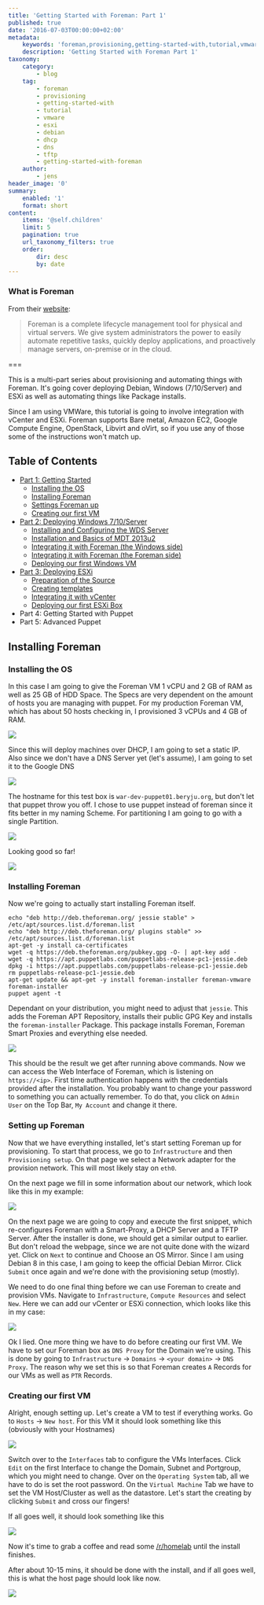 ```yaml
---
title: 'Getting Started with Foreman: Part 1'
published: true
date: '2016-07-03T00:00:00+02:00'
metadata:
    keywords: 'foreman,provisioning,getting-started-with,tutorial,vmware,esxi,debian,dhcp,dns,tftp,getting-started-with-foreman'
    description: 'Getting Started with Foreman Part 1'
taxonomy:
    category:
        - blog
    tag:
        - foreman
        - provisioning
        - getting-started-with
        - tutorial
        - vmware
        - esxi
        - debian
        - dhcp
        - dns
        - tftp
        - getting-started-with-foreman
    author:
        - jens
header_image: '0'
summary:
    enabled: '1'
    format: short
content:
    items: '@self.children'
    limit: 5
    pagination: true
    url_taxonomy_filters: true
    order:
        dir: desc
        by: date
---
```


### What is Foreman

From their [website](https://theforeman.org/):
> Foreman is a complete lifecycle management tool for physical and virtual servers. We give system administrators the power to easily automate repetitive tasks, quickly deploy applications, and proactively manage servers, on-premise or in the cloud.

===

This is a multi-part series about provisioning and automating things with Foreman. It's going cover deploying Debian, Windows (7/10/Server) and ESXi as well as automating things like Package installs.

Since I am using VMWare, this tutorial is going to involve integration with vCenter and ESXi. Foreman supports Bare metal, Amazon EC2, Google Compute Engine, OpenStack, Libvirt and oVirt, so if you use any of those some of the instructions won't match up.

## Table of Contents

 - [Part 1: Getting Started](https://beryju.org/blog/getting-started-foreman-part-1)
   - [Installing the OS](https://beryju.org/blog/getting-started-foreman-part-1#install_os)
   - [Installing Foreman](https://beryju.org/blog/getting-started-foreman-part-1#install_foreman)
   - [Settings Foreman up](https://beryju.org/blog/getting-started-foreman-part-1#setting_up)
   - [Creating our first VM](https://beryju.org/blog/getting-started-foreman-part-1#creating_vm)
 - [Part 2: Deploying Windows 7/10/Server](https://beryju.org/blog/getting-started-foreman-part-2)
   - [Installing and Configuring the WDS Server](https://beryju.org/blog/getting-started-foreman-part-2#install_wds)
   - [Installation and Basics of MDT 2013u2](https://beryju.org/blog/getting-started-foreman-part-2#mdt_basics)
   - [Integrating it with Foreman (the Windows side)](https://beryju.org/blog/getting-started-foreman-part-2#foreman_integration_win)
   - [Integrating it with Foreman (the Foreman side)](https://beryju.org/blog/getting-started-foreman-part-2#foreman_integration_fore)
   - [Deploying our first Windows VM](https://beryju.org/blog/getting-started-foreman-part-2#windows_deployment)
 - [Part 3: Deploying ESXi](https://beryju.org/blog/getting-started-foreman-part-3)
   - [Preparation of the Source](https://beryju.org/blog/getting-started-foreman-part-3#foreman_prepare_source)
   - [Creating templates](https://beryju.org/blog/getting-started-foreman-part-3#foreman_creating_templates)
   - [Integrating it with vCenter](https://beryju.org/blog/getting-started-foreman-part-3#vcenter_integration)
   - [Deploying our first ESXi Box](https://beryju.org/blog/getting-started-foreman-part-3#deploying)
 - Part 4: Getting Started with Puppet
 - Part 5: Advanced Puppet

## Installing Foreman

### Installing the OS<a name="install_os"></a>

In this case I am going to give the Foreman VM 1 vCPU and 2 GB of RAM as well as 25 GB of HDD Space. The Specs are very dependent on the amount of hosts you are managing with puppet. For my production Foreman VM, which has about 50 hosts checking in, I provisioned 3 vCPUs and 4 GB of RAM.

![](https://beryju-org-assets.s3.beryju.org/blog/getting-started-foreman-part-1/4_new%20vm%20iso.png?lightbox=1024&cropResize=400)

Since this will deploy machines over DHCP, I am going to set a static IP. Also since we don't have a DNS Server yet (let's assume), I am going to set it to the Google DNS

![](https://beryju-org-assets.s3.beryju.org/blog/getting-started-foreman-part-1/7_install%20set%20ip.png)

The hostname for this test box is `war-dev-puppet01.beryju.org`, but don't let that puppet throw you off. I chose to use puppet instead of foreman since it fits better in my naming Scheme. For partitioning I am going to go with a single Partition.

![](https://beryju-org-assets.s3.beryju.org/blog/getting-started-foreman-part-1/11_install%20done.png)

Looking good so far!

![](https://beryju-org-assets.s3.beryju.org/blog/getting-started-foreman-part-1/12_post%20install.png)

### Installing Foreman<a name="install_foreman"></a>

Now we're going to actually start installing Foreman itself.
```
echo "deb http://deb.theforeman.org/ jessie stable" > /etc/apt/sources.list.d/foreman.list
echo "deb http://deb.theforeman.org/ plugins stable" >> /etc/apt/sources.list.d/foreman.list
apt-get -y install ca-certificates
wget -q https://deb.theforeman.org/pubkey.gpg -O- | apt-key add -
wget -q https://apt.puppetlabs.com/puppetlabs-release-pc1-jessie.deb
dpkg -i https://apt.puppetlabs.com/puppetlabs-release-pc1-jessie.deb
rm puppetlabs-release-pc1-jessie.deb
apt-get update && apt-get -y install foreman-installer foreman-vmware
foreman-installer
puppet agent -t
```
Dependant on your distribution, you might need to adjust that `jessie`. This adds the Foreman APT Repository, installs their public GPG Key and installs the `foreman-installer` Package. This package installs Foreman, Foreman Smart Proxies and everything else needed.

![](https://beryju-org-assets.s3.beryju.org/blog/getting-started-foreman-part-1/16_foreman%20post%20inst.png)

This should be the result we get after running above commands. Now we can access the Web Interface of Foreman, which is listening on `https://<ip>`. First time authentication happens with the credentials provided after the installation. You probably want to change your password to something you can actually remember. To do that, you click on `Admin User` on the Top Bar, `My Account` and change it there.

### Setting up Foreman<a name="setting_up"></a>

Now that we have everything installed, let's start setting Foreman up for provisioning. To start that process, we go to `Infrastructure` and then `Provisioning setup`. On that page we select a Network adapter for the provision network. This will most likely stay on `eth0`.

On the next page we fill in some information about our network, which look like this in my example:

![](https://beryju-org-assets.s3.beryju.org/blog/getting-started-foreman-part-1/21_foreman%20provis%202.png)

On the next page we are going to copy and execute the first snippet, which re-configures Foreman with a Smart-Proxy, a DHCP Server and a TFTP Server. After the installer is done, we should get a similar output to earlier. But don't reload the webpage, since we are not quite done with the wizard yet. Click on `Next` to continue and Choose an OS Mirror. Since I am using Debian 8 in this case, I am going to keep the official Debian Mirror. Click `Submit` once again and we're done with the provisioning setup (mostly).

We need to do one final thing before we can use Foreman to create and provision VMs. Navigate to `Infrastructure`, `Compute Resources` and select `New`. Here we can add our vCenter or ESXi connection, which looks like this in my case:

![](https://beryju-org-assets.s3.beryju.org/blog/getting-started-foreman-part-1/26_foreman%20cr.png)

Ok I lied. One more thing we have to do before creating our first VM. We have to set our Foreman box as `DNS Proxy` for the Domain we're using. This is done by going to `Infrastructure` -> `Domains` -> `<your domain>` -> `DNS Proxy`. The reason why we set this is so that Foreman creates `A` Records for our VMs as well as `PTR` Records.

### Creating our first VM<a name="creating_vm"></a>

Alright, enough setting up. Let's create a VM to test if everything works. Go to `Hosts` -> `New host`. For this VM it should look something like this (obviously with your Hostnames)

![](https://beryju-org-assets.s3.beryju.org/blog/getting-started-foreman-part-1/33_foreman%20new%202.png)

Switch over to the `Interfaces` tab to configure the VMs Interfaces. Click `Edit` on the first Interface to change the Domain, Subnet and Portgroup, which you might need to change. Over on the `Operating System` tab, all we have to do is set the root password. On the `Virtual Machine` Tab we have to set the VM Host/Cluster as well as the datastore. Let's start the creating by clicking `Submit` and cross our fingers!


If all goes well, it should look something like this

![](https://beryju-org-assets.s3.beryju.org/blog/getting-started-foreman-part-1/37_foreman%20new%20success.png)

Now it's time to grab a coffee and read some [/r/homelab](https://www.reddit.com/r/homelab) until the install finishes.

After about 10-15 mins, it should be done with the install, and if all goes well, this is what the host page should look like now.

![](https://beryju-org-assets.s3.beryju.org/blog/getting-started-foreman-part-1/40_done.png)
